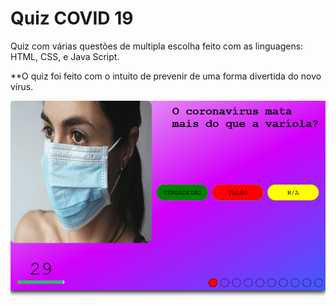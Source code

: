 # Quiz COVID 19
 Quiz com várias questões de multipla escolha feito com as linguagens: HTML, CSS, e Java Script.
 
 **O quiz foi feito com o intuito de prevenir de uma forma divertida do novo vírus.

![Alt text](img/img-quiz-covid-git.PNG?raw=true "Title")


